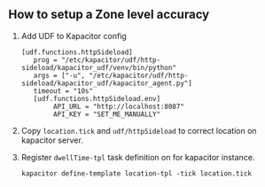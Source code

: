 ## How to setup a Zone level accuracy

1. Add UDF to Kapacitor config
    ```
    [udf.functions.httpSideload]
       prog = "/etc/kapacitor/udf/http-sideload/kapacitor_udf/venv/bin/python"
       args = ["-u", "/etc/kapacitor/udf/http-sideload/kapacitor_udf/kapacitor_agent.py"]
       timeout = "10s"
       [udf.functions.httpSideload.env]
            API_URL = "http://localhost:8087"
            API_KEY = "SET_ME_MANUALLY"
    ```

2. Copy ``location.tick`` and ``udf/httpSideload`` to correct location on kapacitor server.
3. Register ``dwellTime-tpl`` task definition on for kapacitor instance.
    ```
    kapacitor define-template location-tpl -tick location.tick
    ```
    